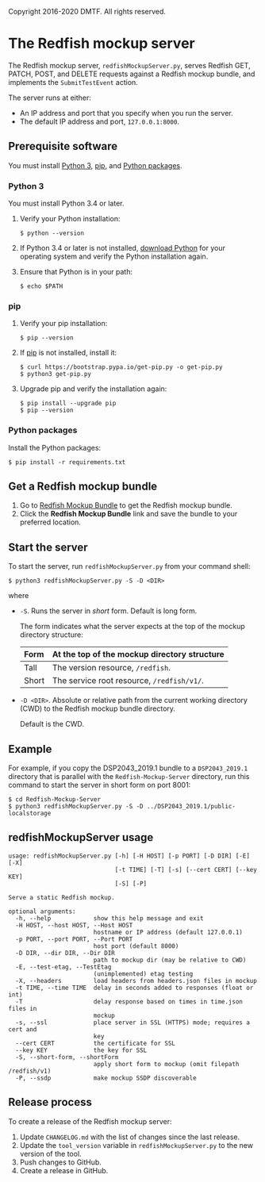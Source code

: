 Copyright 2016-2020 DMTF. All rights reserved.

# The Redfish mockup server

The Redfish mockup server, `redfishMockupServer.py`, serves Redfish GET, PATCH, POST, and DELETE requests against a Redfish mockup bundle, and implements the `SubmitTestEvent` action.

The server runs at either:

* An IP address and port that you specify when you run the server.
* The default IP address and port, `127.0.0.1:8000`.

## Prerequisite software

You must install [Python 3](#python-3), [pip](#pip), and [Python packages](#python-packages).

### Python 3

You must install Python 3.4 or later.

1. Verify your Python installation:

    ```
    $ python --version
    ```

1. If Python 3.4 or later is not installed, [download Python](https://www.python.org/downloads/ "https://www.python.org/downloads/") for your operating system and verify the Python installation again.

1. Ensure that Python is in your path:

    ```
    $ echo $PATH
    ```
### pip

1. Verify your pip installation:

    ```
    $ pip --version
    ```

1. If [pip](https://pip.pypa.io/en/stable/ "https://pip.pypa.io/en/stable/") is not installed, install it:

    ```
    $ curl https://bootstrap.pypa.io/get-pip.py -o get-pip.py
    $ python3 get-pip.py
    ```

1. Upgrade pip and verify the installation again:

    ```
    $ pip install --upgrade pip
    $ pip --version
    ```

### Python packages

Install the Python packages:

```
$ pip install -r requirements.txt
```

## Get a Redfish mockup bundle

1. Go to [Redfish Mockup Bundle](https://www.dmtf.org/dsp/DSP2043 "https://www.dmtf.org/dsp/DSP2043") to get the Redfish mockup bundle.
1. Click the **Redfish Mockup Bundle** link and save the bundle to your preferred location.

## Start the server

To start the server, run `redfishMockupServer.py` from your command shell:

```
$ python3 redfishMockupServer.py -S -D <DIR>
```

where

* `-S`. Runs the server in *short* form. Default is long form.

    The form indicates what the server expects at the top of the mockup directory structure:

    | Form  | At&nbsp;the&nbsp;top&nbsp;of&nbsp;the&nbsp;mockup&nbsp;directory&nbsp;structure |
    | :---  | :---        |
    | Tall  | The version resource, `/redfish`. |
    | Short | The service root resource, `/redfish/v1/`. |
* `-D <DIR>`. Absolute or relative path from the current working directory (CWD) to the Redfish mockup bundle directory.

    Default is the CWD.

## Example

For example, if you copy the DSP2043_2019.1 bundle to a `DSP2043_2019.1` directory that is parallel with the `Redfish-Mockup-Server` directory, run this command to start the server in short form on port 8001:

```
$ cd Redfish-Mockup-Server
$ python3 redfishMockupServer.py -S -D ../DSP2043_2019.1/public-localstorage
```

## redfishMockupServer usage

```
usage: redfishMockupServer.py [-h] [-H HOST] [-p PORT] [-D DIR] [-E] [-X]
                              [-t TIME] [-T] [-s] [--cert CERT] [--key KEY]
                              [-S] [-P]

Serve a static Redfish mockup.

optional arguments:
  -h, --help            show this help message and exit
  -H HOST, --host HOST, --Host HOST
                        hostname or IP address (default 127.0.0.1)
  -p PORT, --port PORT, --Port PORT
                        host port (default 8000)
  -D DIR, --dir DIR, --Dir DIR
                        path to mockup dir (may be relative to CWD)
  -E, --test-etag, --TestEtag
                        (unimplemented) etag testing
  -X, --headers         load headers from headers.json files in mockup
  -t TIME, --time TIME  delay in seconds added to responses (float or int)
  -T                    delay response based on times in time.json files in
                        mockup
  -s, --ssl             place server in SSL (HTTPS) mode; requires a cert and
                        key
  --cert CERT           the certificate for SSL
  --key KEY             the key for SSL
  -S, --short-form, --shortForm
                        apply short form to mockup (omit filepath /redfish/v1)
  -P, --ssdp            make mockup SSDP discoverable
```

## Release process

To create a release of the Redfish mockup server:

1. Update `CHANGELOG.md` with the list of changes since the last release.
2. Update the `tool_version` variable in `redfishMockupServer.py` to the new version of the tool.
3. Push changes to GitHub.
4. Create a release in GitHub.
